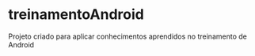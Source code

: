 # treinamentoAndroid
Projeto criado para aplicar conhecimentos aprendidos no treinamento de Android 
